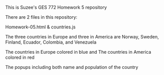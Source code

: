 This is Suzee's GES 772 Homework 5 repository

There are 2 files in this repository:

Homework-05.html & countries.js

The three countries in Europe and three in America are Norway, Sweden, Finland, Ecuador, Colombia, and Venezuela

The countries in Europe colored in blue and The countries in America colored in red

The popups including both name and population of the country



